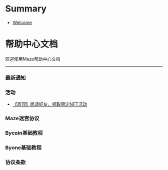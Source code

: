 # Summary

* [Welcome](README.md)

# 帮助中心文档

欢迎使用Maze帮助中心文档

------

### 最新通知


### 活动

- [【置顶】邀请好友，领取限定NFT活动](activity/领取限定NFT活动.md)

### Maze迷宫协议


### Bycoin基础教程


### Byone基础教程


### 协议条款